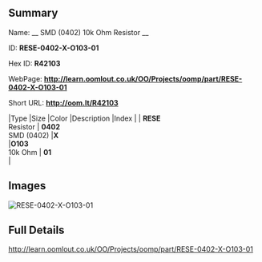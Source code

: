 

## Summary
 
Name: __ SMD (0402) 10k Ohm Resistor __

ID: __RESE-0402-X-O103-01__

Hex ID: __R42103__

WebPage: __http://learn.oomlout.co.uk/OO/Projects/oomp/part/RESE-0402-X-O103-01__

Short URL: __http://oom.lt/R42103__


|Type   |Size   |Color   |Description   |Index   |
| __RESE__ <br>Resistor  | __0402__<br>SMD (0402)   |__X__<br>    |__O103__<br>10k Ohm    | __01__<br>  |


## Images
![RESE-0402-X-O103-01](http://oomlout.com/oomp-gen/parts/RESE-0402-X-O103-01/RESE-0402-X-O103-01_420.jpg)

## Full Details

 http://learn.oomlout.co.uk/OO/Projects/oomp/part/RESE-0402-X-O103-01

